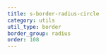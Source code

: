 ```yaml
---
title: s-border-radius-circle
category: utils
util_type: border
border_group: radius
order: 108
---
```

<span class="s-border-radius-circle"></span>